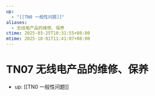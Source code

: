 ```yaml
---
up:
  - "[[TN0 一般性问题]]"
aliases:
  - 无线电产品的维修、保养
ctime: 2025-03-25T10:31:55+08:00
mtime: 2025-10-01T11:41:07+08:00
---
```


# TN07 无线电产品的维修、保养

- up: [[TN0 一般性问题]]
